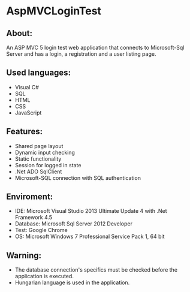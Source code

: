 # AspMVCLoginTest


About:
------
An ASP MVC 5 login test web application that connects to Microsoft-Sql Server and has a login, a registration and a user listing page.


Used languages:
---------------
- Visual C#
- SQL
- HTML
- CSS
- JavaScript


Features:
---------
- Shared page layout
- Dynamic input checking
- Static functionality
- Session for logged in state
- .Net ADO SqlClient
- Microsoft-SQL connection with SQL authentication


Enviroment:
-----------
- IDE: Microsoft Visual Studio 2013 Ultimate Update 4 with .Net Framework 4.5
- Database: Microsoft Sql Server 2012 Developer
- Test: Google Chrome
- OS: Microsoft Windows 7 Professional Service Pack 1, 64 bit


Warning:
--------
- The database connection's specifics must be checked before the application is executed.
- Hungarian language is used in the application.
